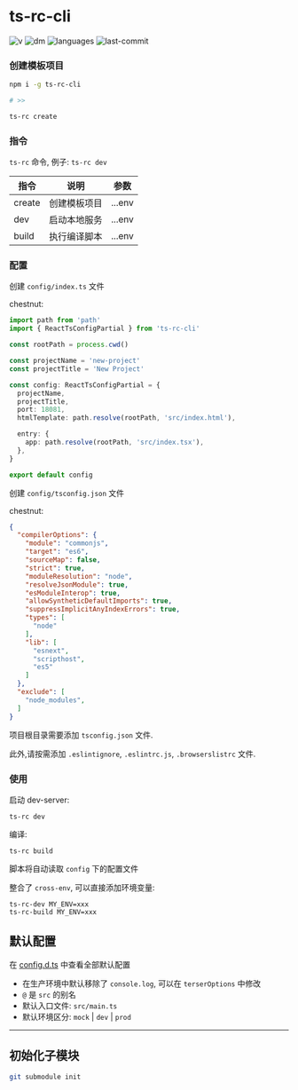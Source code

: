 # ts-rc-cli
![v](https://img.shields.io/npm/v/ts-rc-cli)
![dm](https://img.shields.io/npm/dm/ts-rc-cli)
![languages](https://img.shields.io/github/languages/top/lanten/ts-rc-cli)
![last-commit](https://img.shields.io/github/last-commit/lanten/ts-rc-cli)

### 创建模板项目

```bash
npm i -g ts-rc-cli

# >>

ts-rc create
```

### 指令

`ts-rc` 命令, 例子: `ts-rc dev`

| 指令   | 说明         | 参数   |
| ------ | ------------ | ------ |
| create | 创建模板项目 | ...env |
| dev    | 启动本地服务 | ...env |
| build  | 执行编译脚本 | ...env |




### 配置

创建 `config/index.ts` 文件

chestnut:
```ts
import path from 'path'
import { ReactTsConfigPartial } from 'ts-rc-cli'

const rootPath = process.cwd()

const projectName = 'new-project'
const projectTitle = 'New Project'

const config: ReactTsConfigPartial = {
  projectName,
  projectTitle,
  port: 18081,
  htmlTemplate: path.resolve(rootPath, 'src/index.html'),

  entry: {
    app: path.resolve(rootPath, 'src/index.tsx'),
  },
}

export default config

```

创建 `config/tsconfig.json` 文件

chestnut:
```json
{
  "compilerOptions": {
    "module": "commonjs",
    "target": "es6",
    "sourceMap": false,
    "strict": true,
    "moduleResolution": "node",
    "resolveJsonModule": true,
    "esModuleInterop": true,
    "allowSyntheticDefaultImports": true,
    "suppressImplicitAnyIndexErrors": true,
    "types": [
      "node"
    ],
    "lib": [
      "esnext",
      "scripthost",
      "es5"
    ]
  },
  "exclude": [
    "node_modules",
  ]
}
```

项目根目录需要添加 `tsconfig.json` 文件.

此外,请按需添加 `.eslintignore`, `.eslintrc.js`, `.browserslistrc` 文件.

### 使用

启动 dev-server:
```
ts-rc dev
```

编译:
```
ts-rc build
```

脚本将自动读取 `config` 下的配置文件


整合了 `cross-env`, 可以直接添加环境变量:
```
ts-rc-dev MY_ENV=xxx
ts-rc-build MY_ENV=xxx
```

## 默认配置

在 [config.d.ts](./types/config.d.ts) 中查看全部默认配置

- 在生产环境中默认移除了 `console.log`, 可以在 `terserOptions` 中修改
- `@` 是 `src` 的别名
- 默认入口文件: `src/main.ts`
- 默认环境区分: `mock` | `dev` | `prod`


---

## 初始化子模块
```bash
git submodule init
```